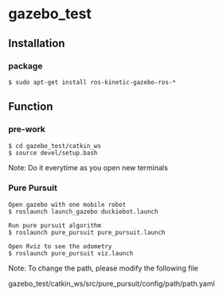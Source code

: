 # gazebo_test

## Installation

### package

```
$ sudo apt-get install ros-kinetic-gazebo-ros-*
```

## Function

### pre-work

```
$ cd gazebo_test/catkin_ws
$ source devel/setup.bash
```
Note:
Do it everytime as you open new terminals


### Pure Pursuit

```
Open gazebo with one mobile robot
$ roslaunch launch_gazebo duckiebot.launch 

Run pure pursuit algorithm
$ roslaunch pure_pursuit pure_pursuit.launch

Open Rviz to see the odometry
$ roslaunch pure_pursuit viz.launch 
```
Note:
To change the path, please modify the following file

gazebo_test/catkin_ws/src/pure_pursuit/config/path/path.yaml